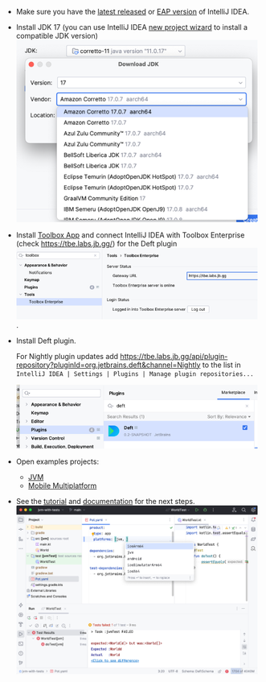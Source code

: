 - Make sure you have the [latest released](https://www.jetbrains.com/idea/download/) or [EAP version](https://www.jetbrains.com/idea/nextversion/) of IntelliJ IDEA.
  

- Install JDK 17 (you can use IntelliJ IDEA [new project wizard](https://www.jetbrains.com/help/idea/new-project-wizard.html#new-project-no-frameworks) to install a compatible JDK version)
  ![img.png](images/jdk.png)
 

- Install [Toolbox App](https://www.jetbrains.com/lp/toolbox/) and connect IntelliJ IDEA with Toolbox Enterprise (check https://tbe.labs.jb.gg/) for the Deft plugin
  ![img.png](images/tbe.png).


- Install Deft plugin.

  For Nightly plugin updates add https://tbe.labs.jb.gg/api/plugin-repository?pluginId=org.jetbrains.deft&channel=Nightly to the list in `IntelliJ IDEA | Settings | Plugins | Manage plugin repositories...`
  
  ![img.png](images/plugin.png)


- Open examples projects:
  - [JVM](../../examples/jvm-kotlin+java)
  - [Mobile Multiplatform](../../examples/kmp-mobile-modularized)


- See the [tutorial](Tutorial.md) and [documentation](Documentation.md) for the next steps.
![img.png](images/ide.png)




